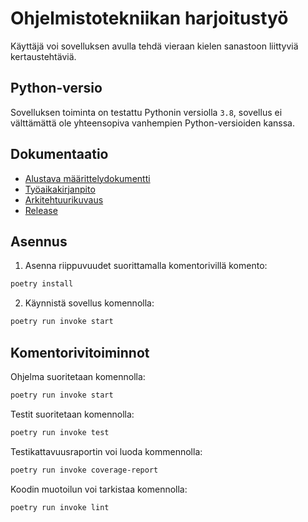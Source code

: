 # Ohjelmistotekniikan harjoitustyö
Käyttäjä voi sovelluksen avulla tehdä vieraan kielen sanastoon liittyviä kertaustehtäviä.
## Python-versio
Sovelluksen toiminta on testattu Pythonin versiolla `3.8`, sovellus ei välttämättä ole yhteensopiva vanhempien Python-versioiden kanssa.
## Dokumentaatio
- [Alustava määrittelydokumentti](https://github.com/h4lk0/ot-harjoitustyo/blob/master/Projekti/dokumentaatio/vaatimusmaarittely.md)
- [Työaikakirjanpito](https://github.com/h4lk0/ot-harjoitustyo/blob/master/Projekti/dokumentaatio/tuntikirjanpito.md)
- [Arkitehtuurikuvaus](https://github.com/h4lk0/ot-harjoitustyo/blob/master/Projekti/dokumentaatio/arkitehtuuri.md)
- [Release](https://github.com/h4lk0/ot-harjoitustyo/releases/tag/viikko5)

## Asennus

1. Asenna riippuvuudet suorittamalla komentorivillä komento:

```bash
poetry install
```

2. Käynnistä sovellus komennolla:

```bash
poetry run invoke start
```

## Komentorivitoiminnot

Ohjelma suoritetaan komennolla:

```bash
poetry run invoke start
```

Testit suoritetaan komennolla:

```bash
poetry run invoke test
```

Testikattavuusraportin voi luoda kommennolla:

```bash
poetry run invoke coverage-report
```

Koodin muotoilun voi tarkistaa komennolla:

```bash
poetry run invoke lint
```
